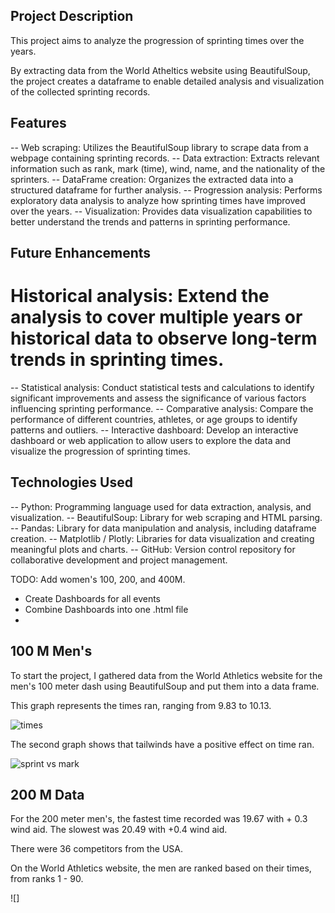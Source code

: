 ## Project Description
This project aims to analyze the progression of sprinting times over the years. 

By extracting data from the World Atheltics website using BeautifulSoup, the project creates a dataframe to enable detailed analysis and visualization of the collected sprinting records.

## Features
-- Web scraping: Utilizes the BeautifulSoup library to scrape data from a webpage containing sprinting records.
-- Data extraction: Extracts relevant information such as rank, mark (time), wind, name, and the nationality of the sprinters.
-- DataFrame creation: Organizes the extracted data into a structured dataframe for further analysis.
-- Progression analysis: Performs exploratory data analysis to analyze how sprinting times have improved over the years.
-- Visualization: Provides data visualization capabilities to better understand the trends and patterns in sprinting performance.


## Future Enhancements
# Historical analysis: Extend the analysis to cover multiple years or historical data to observe long-term trends in sprinting times.
-- Statistical analysis: Conduct statistical tests and calculations to identify significant improvements and assess the significance of various factors influencing sprinting performance.
-- Comparative analysis: Compare the performance of different countries, athletes, or age groups to identify patterns and outliers.
-- Interactive dashboard: Develop an interactive dashboard or web application to allow users to explore the data and visualize the progression of sprinting times.

## Technologies Used

-- Python: Programming language used for data extraction, analysis, and visualization.
 -- BeautifulSoup: Library for web scraping and HTML parsing.
 -- Pandas: Library for data manipulation and analysis, including dataframe creation.
-- Matplotlib / Plotly: Libraries for data visualization and creating meaningful plots and charts.
 -- GitHub: Version control repository for collaborative development and project management.

TODO: Add  women's 100, 200, and 400M.
- Create Dashboards for all events
- Combine Dashboards into one .html file
- 


## 100 M Men's

To start the project, I gathered data from the World Athletics website for the men's 100 meter dash using BeautifulSoup and put them into a data frame.




This graph represents the times ran, ranging from 9.83 to 10.13.



![times](https://github.com/lyokoth/Performance-progression-in-track-and-field-/assets/97857899/bece1bd0-74ef-4c91-b25a-5766d8437bac)



The second graph shows that tailwinds have a positive effect on time ran.

![sprint vs mark](https://github.com/lyokoth/Performance-progression-in-track-and-field-/assets/97857899/af2482ac-d224-4753-90b4-5a8ecdfa8780)

## 200 M Data

For the 200 meter men's, the fastest time recorded was 19.67 with + 0.3 wind aid. The slowest was 20.49 with +0.4 wind aid.

There were 36 competitors from the USA.

On the World Athletics website, the men are ranked based on their times, from ranks 1 - 90. 

![]



